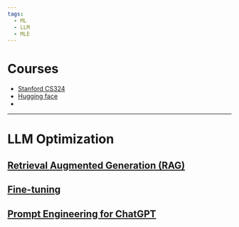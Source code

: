 ```yaml
---
tags:
  - ML
  - LLM
  - MLE
---
```

# Courses
- [Stanford CS324](https://stanford-cs324.github.io/winter2022/)
- [Hugging face](https://huggingface.co/learn/llm-course/chapter1/1)
- 
---

# LLM Optimization 
## [Retrieval Augmented Generation (RAG)](Retrieval%20Augmented%20Generation%20(RAG).md)
## [Fine-tuning](Fine-tuning.md)
## [Prompt Engineering for ChatGPT](Prompt%20Engineering%20for%20ChatGPT.md)
